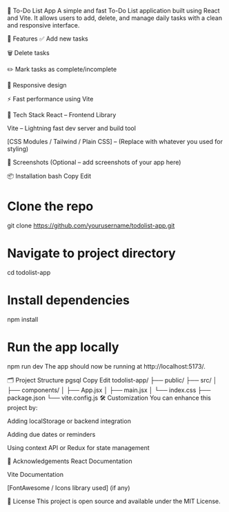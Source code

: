 📝 To-Do List App
A simple and fast To-Do List application built using React and Vite. It allows users to add, delete, and manage daily tasks with a clean and responsive interface.

🚀 Features
✅ Add new tasks

🗑️ Delete tasks

✏️ Mark tasks as complete/incomplete

📱 Responsive design

⚡ Fast performance using Vite

🔧 Tech Stack
React – Frontend Library

Vite – Lightning fast dev server and build tool

[CSS Modules / Tailwind / Plain CSS] – (Replace with whatever you used for styling)

📸 Screenshots
(Optional – add screenshots of your app here)

📦 Installation
bash
Copy
Edit
# Clone the repo
git clone https://github.com/yourusername/todolist-app.git

# Navigate to project directory
cd todolist-app

# Install dependencies
npm install

# Run the app locally
npm run dev
The app should now be running at http://localhost:5173/.

🗂️ Project Structure
pgsql
Copy
Edit
todolist-app/
├── public/
├── src/
│   ├── components/
│   ├── App.jsx
│   ├── main.jsx
│   └── index.css
├── package.json
└── vite.config.js
🛠️ Customization
You can enhance this project by:

Adding localStorage or backend integration

Adding due dates or reminders

Using context API or Redux for state management

🙌 Acknowledgements
React Documentation

Vite Documentation

[FontAwesome / Icons library used] (if any)

📄 License
This project is open source and available under the MIT License.
